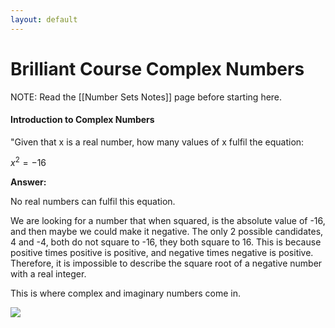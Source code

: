 ```yaml
---
layout: default
---
```


# Brilliant Course Complex Numbers

NOTE: Read the [[Number Sets Notes]] page before starting here. 

#### Introduction to Complex Numbers

"Given that x is a real number, how many values of x fulfil the equation:

$x^2 = -16$

**Answer:**

No real numbers can fulfil this equation.

We are looking for a number that when squared, is the absolute value of -16, and then maybe we could make it negative. The only 2 possible candidates, 4 and -4, both do not square to -16, they both square to 16. This is because positive times positive is positive, and negative times negative is positive. Therefore, it is impossible to describe the square root of a negative number with a real integer.

This is where complex and imaginary numbers come in.

<img src="https://edsobsidiannotes.netlify.app/assets/Set Theory why.png">



